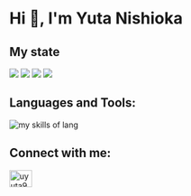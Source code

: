 # Hi 👋, I'm Yuta Nishioka

## My state
![](http://github-profile-summary-cards.vercel.app/api/cards/profile-details?username=yuta925&&theme=github)
![](http://github-profile-summary-cards.vercel.app/api/cards/repos-per-language?username=yuta925&&theme=github)
![](http://github-profile-summary-cards.vercel.app/api/cards/most-commit-language?username=yuta925&&theme=github)
![](https://github-readme-stats.vercel.app/api?username=yuta925&show_icons=true)

## Languages and Tools:
<img alt="my skills of lang" src="https://skillicons.dev/icons?theme=light&perline=8&i=html,css,sass,tailwind,js,ts,go,c,java,python,swift,docker" />

## Connect with me:
<p align="left">
<a href="https://twitter.com/uyuta925" target="blank"><img align="center" src="https://raw.githubusercontent.com/rahuldkjain/github-profile-readme-generator/master/src/images/icons/Social/twitter.svg" alt="uyuta925" height="30" width="40" /></a>
</p>
